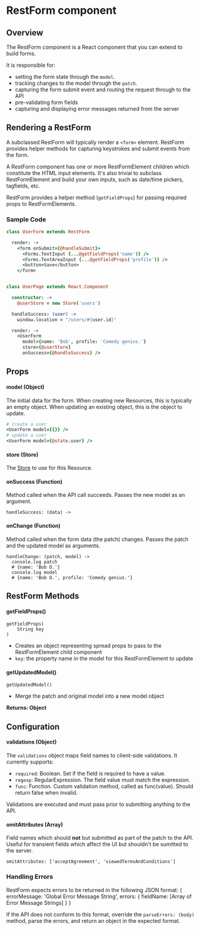 # RestForm component

## Overview

The RestForm component is a React component that you can extend to build forms.

It is responsible for:
* setting the form state through the `model`.
* tracking changes to the model through the `patch`.
* capturing the form submit event and routing the request through to the API
* pre-validating form fields
* capturing and displaying error messages returned from the server

## Rendering a RestForm

A subclassed RestForm will typically render a `<form>` element. RestForm provides helper methods for capturing keystrokes and submit events from the form.

A RestForm component has one or more RestFormElement children which constitute the HTML input elements. It's also trivial to subclass RestFormElement and build your own inputs, such as date/time pickers, tagfields, etc.

RestForm provides a helper method (`getFieldProps`) for passing required props to RestFormElements.

### Sample Code

```coffeescript
class UserForm extends RestForm

  render: ->
    <form onSubmit={@handleSubmit}>
      <Forms.TextInput {...@getFieldProps('name')} />
      <Forms.TextAreaInput {...@getFieldProps('profile')} />
      <button>Save</button>
    </form>


class UserPage extends React.Component

  constructor: ->
    @userStore = new Store('users')

  handleSuccess: (user) ->
    window.location = "/users/#{user.id}"

  render: ->
    <UserForm
      model={name: 'Bob', profile: 'Comedy genius.'}
      store={@userStore}
      onSuccess={@handleSuccess} />
```

## Props

#### model (Object)

The initial data for the form. When creating new Resources, this is typically an empty object. When updating an existing object, this is the object to update.

```coffeescript
# create a user
<UserForm model={{}} />
# update a user
<UserForm model={@state.user} />
```

#### store (Store)

The [Store](store.md) to use for this Resource.

#### onSuccess (Function)

Method called when the API call succeeds. Passes the new model as an argument.
```
handleSuccess: (data) ->
```

#### onChange (Function)

Method called when the form data (the patch) changes. Passes the patch and the updated model as arguments.

```
handleChange: (patch, model) ->
  console.log patch
  # {name: 'Bob O.'}
  console.log model
  # {name: 'Bob O.', profile: 'Comedy genius.'}
```

## RestForm Methods

#### getFieldProps()
```
getFieldProps(
    String key
)
```
* Creates an object representing spread props to pass to the RestFormElement child component
* `key`: the property name in the model for this RestFormElement to update

#### getUpdatedModel()
```
getUpdatedModel()
```
* Merge the patch and original model into a new model object

**Returns: Object**

## Configuration

#### validations (Object)

The `validations` object maps field names to client-side validations. It currently supports:
* `required`: Boolean. Set if the field is required to have a value.
* `regexp`: RegularExpression. The field value must match the expression.
* `func`: Function. Custom validation method, called as func(value). Should return false when invalid.

Validations are executed and must pass prior to submitting anything to the API.

#### omitAttributes (Array)

Field names which should **not** but submitted as part of the patch to the API. Useful for transient fields which affect the UI but shouldn't be sumitted to the server.
```
omitAttributes: ['acceptAgreement', 'viewedTermsAndConditions']
```

### Handling Errors

RestForm expects errors to be returned in the following JSON format:
{
  errorMessage: 'Global Error Message String',
  errors: {
    fieldName: [Array of Error Message Strings]
  }
}

If the API does not conform to this format, override the `parseErrors: (body)` method, parse the errors, and return an object in the expected format.


